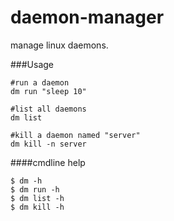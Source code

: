 daemon-manager
==============

manage linux daemons.

###Usage
```
#run a daemon
dm run "sleep 10"

#list all daemons
dm list

#kill a daemon named "server"
dm kill -n server
```

####cmdline help
```
$ dm -h
$ dm run -h
$ dm list -h
$ dm kill -h
```
